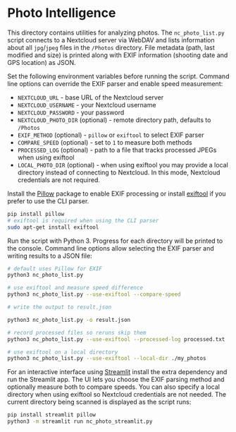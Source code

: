 # Photo Intelligence

This directory contains utilities for analyzing photos. The `nc_photo_list.py`
script connects to a Nextcloud server via WebDAV and lists information about all
`jpg`/`jpeg` files in the `/Photos` directory. File metadata (path, last
modified and size) is printed along with EXIF information (shooting date and
GPS location) as JSON.

Set the following environment variables before running the script. Command line
options can override the EXIF parser and enable speed measurement:

- `NEXTCLOUD_URL` - base URL of the Nextcloud server
- `NEXTCLOUD_USERNAME` - your Nextcloud username
- `NEXTCLOUD_PASSWORD` - your password
- `NEXTCLOUD_PHOTO_DIR` (optional) - remote directory path, defaults to `/Photos`
- `EXIF_METHOD` (optional) - `pillow` or `exiftool` to select EXIF parser
- `COMPARE_SPEED` (optional) - set to `1` to measure both methods
- `PROCESSED_LOG` (optional) - path to a file that tracks processed JPEGs when
  using exiftool
- `LOCAL_PHOTO_DIR` (optional) - when using exiftool you may provide a local
  directory instead of connecting to Nextcloud. In this mode, Nextcloud
  credentials are not required.

Install the [Pillow](https://python-pillow.org/) package to enable EXIF processing or
install [exiftool](https://exiftool.org/) if you prefer to use the CLI parser.

```bash
pip install pillow
# exiftool is required when using the CLI parser
sudo apt-get install exiftool
```

Run the script with Python 3. Progress for each directory will be printed to
the console. Command line options allow selecting the EXIF parser and writing
results to a JSON file:

```bash
# default uses Pillow for EXIF
python3 nc_photo_list.py

# use exiftool and measure speed difference
python3 nc_photo_list.py --use-exiftool --compare-speed

# write the output to result.json

python3 nc_photo_list.py -o result.json

# record processed files so reruns skip them
python3 nc_photo_list.py --use-exiftool --processed-log processed.txt

# use exiftool on a local directory
python3 nc_photo_list.py --use-exiftool --local-dir ./my_photos
```

For an interactive interface using [Streamlit](https://streamlit.io/) install the
extra dependency and run the Streamlit app. The UI lets you choose the EXIF
parsing method and optionally measure both to compare speeds. You can also
specify a local directory when using exiftool so Nextcloud credentials are not
needed. The current directory being scanned is displayed as the script runs:

```bash
pip install streamlit pillow
python3 -m streamlit run nc_photo_streamlit.py
```
